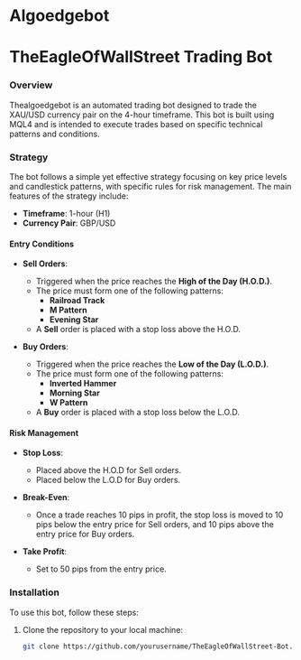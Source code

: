 # Algoedgebot
# TheEagleOfWallStreet Trading Bot

### Overview

Thealgoedgebot is an automated trading bot designed to trade the XAU/USD currency pair on the 4-hour timeframe. This bot is built using MQL4 and is intended to execute trades based on specific technical patterns and conditions.

### Strategy

The bot follows a simple yet effective strategy focusing on key price levels and candlestick patterns, with specific rules for risk management. The main features of the strategy include:

- **Timeframe**: 1-hour (H1)
- **Currency Pair**: GBP/USD

#### Entry Conditions

- **Sell Orders**:
  - Triggered when the price reaches the **High of the Day (H.O.D.)**.
  - The price must form one of the following patterns:
    - **Railroad Track**
    - **M Pattern**
    - **Evening Star**
  - A **Sell** order is placed with a stop loss above the H.O.D.

- **Buy Orders**:
  - Triggered when the price reaches the **Low of the Day (L.O.D.)**.
  - The price must form one of the following patterns:
    - **Inverted Hammer**
    - **Morning Star**
    - **W Pattern**
  - A **Buy** order is placed with a stop loss below the L.O.D.

#### Risk Management

- **Stop Loss**: 
  - Placed above the H.O.D for Sell orders.
  - Placed below the L.O.D for Buy orders.
  
- **Break-Even**: 
  - Once a trade reaches 10 pips in profit, the stop loss is moved to 10 pips below the entry price for Sell orders, and 10 pips above the entry price for Buy orders.

- **Take Profit**:
  - Set to 50 pips from the entry price.

### Installation

To use this bot, follow these steps:

1. Clone the repository to your local machine:
   ```bash
   git clone https://github.com/yourusername/TheEagleOfWallStreet-Bot.git
